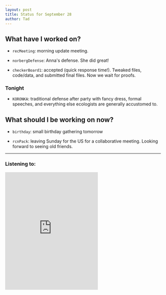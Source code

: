 ```yaml
---
layout: post 
title: Status for September 28 
author: Tad
---
```


## What have I worked on?

* `recMeeting`: morning update meeting.

* `norbergDefense`: Anna's defense. She did great!

* `checkerBoard1`: accepted (quick response time!). Tweaked files, code/data, and submitted final files. Now we wait for proofs.







### Tonight

* `KORONKA`: traditional defense after party with fancy dress, formal speeches, and everything else ecologists are generally accustomed to.






## What should I be working on now?

* `birthday`: small birthday gathering tomorrow

* `rcnPack`: leaving Sunday for the US for a collaborative meeting. Looking forward to seeing old friends.






--- 

### Listening to:

<iframe src="https://open.spotify.com/embed/track/3pjuRrw937ONrxbWwjRYtI" width="300" height="380" frameborder="0" allowtransparency="true" allow="encrypted-media"></iframe>


<i class='fa fa-code' style='color:pink'></i>
